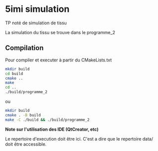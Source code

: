 # 5imi simulation
TP noté de simulation de tissu

La simulation du tissu se trouve dans le programme_2

## Compilation

Pour compiler et executer à partir du CMakeLists.txt

```sh
mkdir build
cd build
cmake ..
make
cd ..
./build/programme_2
```

ou 

```sh
mkdir build
cmake . -B build
make -C ./build && ./build/programme_2
```

**Note sur l'utilisation des IDE (QtCreator, etc)**

Le repertoire d'execution doit être ici.
C'est a dire que le repertoire data/ doit être accessible.

